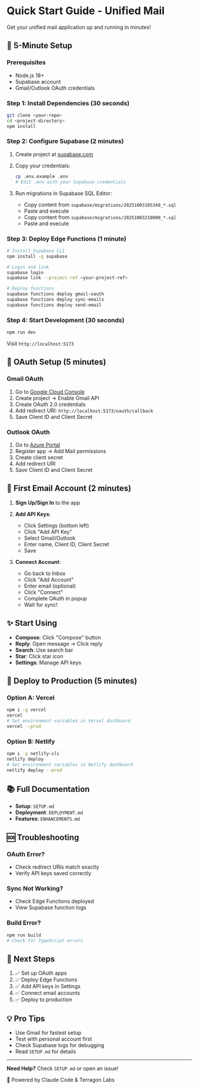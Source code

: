 # Quick Start Guide - Unified Mail

Get your unified mail application up and running in minutes!

## 🚀 5-Minute Setup

### Prerequisites
- Node.js 18+
- Supabase account
- Gmail/Outlook OAuth credentials

### Step 1: Install Dependencies (30 seconds)
```bash
git clone <your-repo>
cd <project-directory>
npm install
```

### Step 2: Configure Supabase (2 minutes)

1. Create project at [supabase.com](https://supabase.com)

2. Copy your credentials:
   ```bash
   cp .env.example .env
   # Edit .env with your Supabase credentials
   ```

3. Run migrations in Supabase SQL Editor:
   - Copy content from `supabase/migrations/20251003185349_*.sql`
   - Paste and execute
   - Copy content from `supabase/migrations/20251003210000_*.sql`
   - Paste and execute

### Step 3: Deploy Edge Functions (1 minute)
```bash
# Install Supabase CLI
npm install -g supabase

# Login and link
supabase login
supabase link --project-ref <your-project-ref>

# Deploy functions
supabase functions deploy gmail-oauth
supabase functions deploy sync-emails
supabase functions deploy send-email
```

### Step 4: Start Development (30 seconds)
```bash
npm run dev
```

Visit `http://localhost:5173`

## 🔑 OAuth Setup (5 minutes)

### Gmail OAuth

1. Go to [Google Cloud Console](https://console.cloud.google.com)
2. Create project → Enable Gmail API
3. Create OAuth 2.0 credentials
4. Add redirect URI: `http://localhost:5173/oauth/callback`
5. Save Client ID and Client Secret

### Outlook OAuth

1. Go to [Azure Portal](https://portal.azure.com)
2. Register app → Add Mail permissions
3. Create client secret
4. Add redirect URI
5. Save Client ID and Client Secret

## 📧 First Email Account (2 minutes)

1. **Sign Up/Sign In** to the app

2. **Add API Keys**:
   - Click Settings (bottom left)
   - Click "Add API Key"
   - Select Gmail/Outlook
   - Enter name, Client ID, Client Secret
   - Save

3. **Connect Account**:
   - Go back to Inbox
   - Click "Add Account"
   - Enter email (optional)
   - Click "Connect"
   - Complete OAuth in popup
   - Wait for sync!

## ✨ Start Using

- **Compose**: Click "Compose" button
- **Reply**: Open message → Click reply
- **Search**: Use search bar
- **Star**: Click star icon
- **Settings**: Manage API keys

## 🚀 Deploy to Production (5 minutes)

### Option A: Vercel
```bash
npm i -g vercel
vercel
# Set environment variables in Vercel dashboard
vercel --prod
```

### Option B: Netlify
```bash
npm i -g netlify-cli
netlify deploy
# Set environment variables in Netlify dashboard
netlify deploy --prod
```

## 📚 Full Documentation

- **Setup**: `SETUP.md`
- **Deployment**: `DEPLOYMENT.md`
- **Features**: `ENHANCEMENTS.md`

## 🆘 Troubleshooting

### OAuth Error?
- Check redirect URIs match exactly
- Verify API keys saved correctly

### Sync Not Working?
- Check Edge Functions deployed
- View Supabase function logs

### Build Error?
```bash
npm run build
# Check for TypeScript errors
```

## 🎯 Next Steps

1. ✅ Set up OAuth apps
2. ✅ Deploy Edge Functions
3. ✅ Add API keys in Settings
4. ✅ Connect email accounts
5. ✅ Deploy to production

## 💡 Pro Tips

- Use Gmail for fastest setup
- Test with personal account first
- Check Supabase logs for debugging
- Read `SETUP.md` for details

---

**Need Help?** Check `SETUP.md` or open an issue!

🤖 Powered by Claude Code & Terragon Labs
